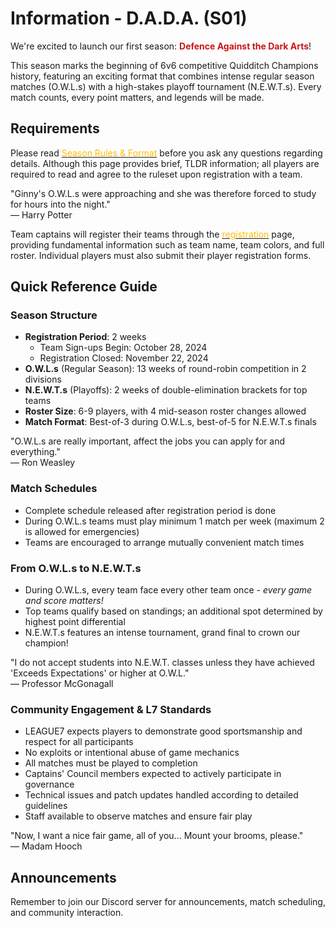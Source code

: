 # Information - D.A.D.A. (S01)

We're excited to launch our first season: **<span style="color:#ca1619">Defence Against the Dark Arts</span>**!

This season marks the beginning of 6v6 competitive Quidditch Champions history, featuring an exciting format that combines intense regular season matches (O.W.L.s) with a high-stakes playoff tournament (N.E.W.T.s). Every match counts, every point matters, and legends will be made.

## Requirements

Please read [<span style="color:#ffbd00">Season Rules & Format</span>](/season-rules) before you ask any questions regarding details. Although this page provides brief, TLDR information; all players are required to read and agree to the ruleset upon registration with a team.

<div class="hp-quote-wrapper">
<div class="hp-quote-text">"Ginny's O.W.L.s were approaching and she was therefore forced to study for hours into the night."</div><div class="hp-quote-author">— Harry Potter</div></div>

Team captains will register their teams through the [<span style="color:#ffbd00">registration</span>](/registration?id=team-registrations-on) page, providing fundamental information such as team name, team colors, and full roster. Individual players must also submit their player registration forms.

## Quick Reference Guide

### Season Structure
- **Registration Period**: 2 weeks
    - Team Sign-ups Begin: October 28, 2024
    - Registration Closed: November 22, 2024
- **O.W.L.s** (Regular Season): 13 weeks of round-robin competition in 2 divisions
- **N.E.W.T.s** (Playoffs): 2 weeks of double-elimination brackets for top teams
- **Roster Size**:  6-9 players, with 4 mid-season roster changes allowed
- **Match Format**: Best-of-3 during O.W.L.s, best-of-5 for N.E.W.T.s finals

<div class="hp-quote-wrapper">
<div class="hp-quote-text">"O.W.L.s are really important, affect the jobs you can apply for and everything."</div><div class="hp-quote-author">— Ron Weasley</div></div>

### Match Schedules
- Complete schedule released after registration period is done
- During O.W.L.s teams must play minimum 1 match per week (maximum 2 is allowed for emergencies)
- Teams are encouraged to arrange mutually convenient match times

### From O.W.L.s to N.E.W.T.s
- During O.W.L.s, every team face every other team once - *every game and score matters!*
- Top teams qualify based on standings; an additional spot determined by highest point differential
- N.E.W.T.s features an intense tournament, grand final to crown our champion!

<div class="hp-quote-wrapper">
<div class="hp-quote-text">"I do not accept students into N.E.W.T. classes unless they have achieved 'Exceeds Expectations' or higher at O.W.L."</div><div class="hp-quote-author">— Professor McGonagall</div></div>

### Community Engagement & L7 Standards
- LEAGUE7 expects players to demonstrate good sportsmanship and respect for all participants
- No exploits or intentional abuse of game mechanics
- All matches must be played to completion
- Captains' Council members expected to actively participate in governance
- Technical issues and patch updates handled according to detailed guidelines
- Staff available to observe matches and ensure fair play


<div class="hp-quote-wrapper">
<div class="hp-quote-text">"Now, I want a nice fair game, all of you... Mount your brooms, please."</div><div class="hp-quote-author">— Madam Hooch</div></div>

## Announcements

Remember to join our Discord server for announcements, match scheduling, and community interaction.